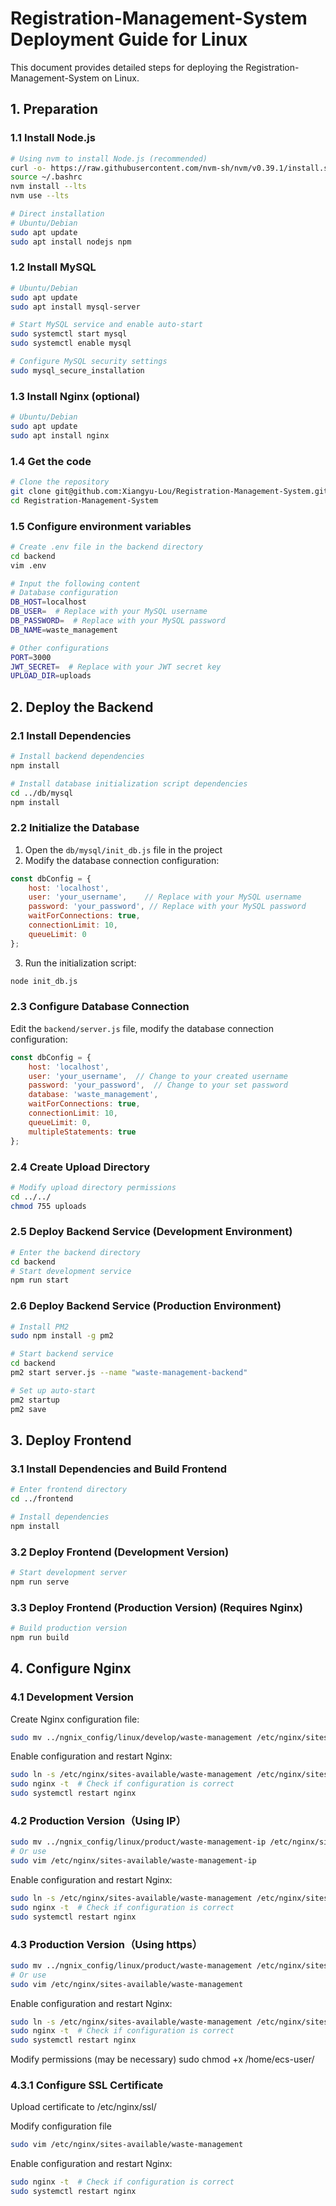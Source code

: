 # Registration-Management-System Deployment Guide for Linux

This document provides detailed steps for deploying the Registration-Management-System on Linux.

## 1. Preparation

### 1.1 Install Node.js

```bash
# Using nvm to install Node.js (recommended)
curl -o- https://raw.githubusercontent.com/nvm-sh/nvm/v0.39.1/install.sh | bash
source ~/.bashrc
nvm install --lts
nvm use --lts

# Direct installation
# Ubuntu/Debian
sudo apt update
sudo apt install nodejs npm
```

### 1.2 Install MySQL

```bash
# Ubuntu/Debian
sudo apt update
sudo apt install mysql-server

# Start MySQL service and enable auto-start
sudo systemctl start mysql
sudo systemctl enable mysql

# Configure MySQL security settings
sudo mysql_secure_installation
```
### 1.3 Install Nginx (optional)

```bash
# Ubuntu/Debian
sudo apt update
sudo apt install nginx
```

### 1.4 Get the code
```bash
# Clone the repository
git clone git@github.com:Xiangyu-Lou/Registration-Management-System.git
cd Registration-Management-System
```

### 1.5 Configure environment variables

```bash
# Create .env file in the backend directory
cd backend
vim .env

# Input the following content
# Database configuration
DB_HOST=localhost
DB_USER=  # Replace with your MySQL username
DB_PASSWORD=  # Replace with your MySQL password
DB_NAME=waste_management

# Other configurations
PORT=3000
JWT_SECRET=  # Replace with your JWT secret key
UPLOAD_DIR=uploads 
```

## 2. Deploy the Backend

### 2.1 Install Dependencies

```bash
# Install backend dependencies
npm install

# Install database initialization script dependencies
cd ../db/mysql
npm install
```

### 2.2 Initialize the Database

1. Open the `db/mysql/init_db.js` file in the project
2. Modify the database connection configuration:
```javascript
const dbConfig = {
    host: 'localhost',
    user: 'your_username',    // Replace with your MySQL username
    password: 'your_password', // Replace with your MySQL password
    waitForConnections: true,
    connectionLimit: 10,
    queueLimit: 0
};
```
3. Run the initialization script:
```bash
node init_db.js
```

### 2.3 Configure Database Connection

Edit the `backend/server.js` file, modify the database connection configuration:
```javascript
const dbConfig = {
    host: 'localhost',
    user: 'your_username',  // Change to your created username
    password: 'your_password',  // Change to your set password
    database: 'waste_management',
    waitForConnections: true,
    connectionLimit: 10,
    queueLimit: 0,
    multipleStatements: true
};
```

### 2.4 Create Upload Directory

```bash
# Modify upload directory permissions
cd ../../
chmod 755 uploads
```

### 2.5 Deploy Backend Service (Development Environment)

```bash
# Enter the backend directory
cd backend
# Start development service
npm run start
```

### 2.6 Deploy Backend Service (Production Environment)

```bash
# Install PM2
sudo npm install -g pm2

# Start backend service
cd backend
pm2 start server.js --name "waste-management-backend"

# Set up auto-start
pm2 startup
pm2 save
```
## 3. Deploy Frontend

### 3.1 Install Dependencies and Build Frontend

```bash
# Enter frontend directory
cd ../frontend

# Install dependencies
npm install
```

### 3.2 Deploy Frontend (Development Version)

```bash
# Start development server
npm run serve
```

### 3.3 Deploy Frontend (Production Version) (Requires Nginx)

```bash
# Build production version
npm run build
```

## 4. Configure Nginx

### 4.1 Development Version
Create Nginx configuration file:

```bash
sudo mv ../ngnix_config/linux/develop/waste-management /etc/nginx/sites-available/
```

Enable configuration and restart Nginx:

```bash
sudo ln -s /etc/nginx/sites-available/waste-management /etc/nginx/sites-enabled/
sudo nginx -t  # Check if configuration is correct
sudo systemctl restart nginx
```
### 4.2 Production Version（Using IP）

```bash
sudo mv ../ngnix_config/linux/product/waste-management-ip /etc/nginx/sites-available/
# Or use
sudo vim /etc/nginx/sites-available/waste-management-ip
```

Enable configuration and restart Nginx:
```bash
sudo ln -s /etc/nginx/sites-available/waste-management /etc/nginx/sites-enabled/
sudo nginx -t  # Check if configuration is correct
sudo systemctl restart nginx
```

### 4.3 Production Version（Using https）

```bash
sudo mv ../ngnix_config/linux/product/waste-management /etc/nginx/sites-available/
# Or use
sudo vim /etc/nginx/sites-available/waste-management
```

Enable configuration and restart Nginx:
```bash
sudo ln -s /etc/nginx/sites-available/waste-management /etc/nginx/sites-enabled/
sudo nginx -t  # Check if configuration is correct
sudo systemctl restart nginx
```

Modify permissions (may be necessary)
sudo chmod +x /home/ecs-user/

### 4.3.1 Configure SSL Certificate

Upload certificate to /etc/nginx/ssl/

Modify configuration file

```bash
sudo vim /etc/nginx/sites-available/waste-management
```

Enable configuration and restart Nginx:

```bash
sudo nginx -t  # Check if configuration is correct
sudo systemctl restart nginx
``` 
